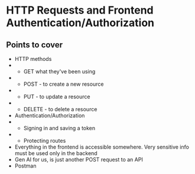# HTTP Requests and Frontend Authentication/Authorization

## Points to cover

-   HTTP methods
-   -   GET what they've been using
-   -   POST - to create a new resource
-   -   PUT - to update a resource
-   -   DELETE - to delete a resource
-   Authentication/Authorization
-   -   Signing in and saving a token
-   -   Protecting routes
-   Everything in the frontend is accessible somewhere. Very sensitive info must be used only in the backend
-   Gen AI for us, is just another POST request to an API
-   Postman
